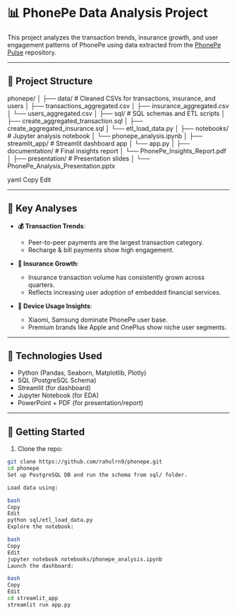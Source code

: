 # 📊 PhonePe Data Analysis Project

This project analyzes the transaction trends, insurance growth, and user engagement patterns of PhonePe using data extracted from the [PhonePe Pulse](https://github.com/PhonePe/pulse) repository.

---

## 📁 Project Structure

phonepe/
│
├── data/ # Cleaned CSVs for transactions, insurance, and users
│ ├── transactions_aggregated.csv
│ ├── insurance_aggregated.csv
│ └── users_aggregated.csv
│
├── sql/ # SQL schemas and ETL scripts
│ ├── create_aggregated_transaction.sql
│ ├── create_aggregated_insurance.sql
│ └── etl_load_data.py
│
├── notebooks/ # Jupyter analysis notebook
│ └── phonepe_analysis.ipynb
│
├── streamlit_app/ # Streamlit dashboard app
│ └── app.py
│
├── documentation/ # Final insights report
│ └── PhonePe_Insights_Report.pdf
│
├── presentation/ # Presentation slides
│ └── PhonePe_Analysis_Presentation.pptx

yaml
Copy
Edit

---

## 📌 Key Analyses

- **💰 Transaction Trends**:
  - Peer-to-peer payments are the largest transaction category.
  - Recharge & bill payments show high engagement.

- **🏥 Insurance Growth**:
  - Insurance transaction volume has consistently grown across quarters.
  - Reflects increasing user adoption of embedded financial services.

- **📱 Device Usage Insights**:
  - Xiaomi, Samsung dominate PhonePe user base.
  - Premium brands like Apple and OnePlus show niche user segments.

---

## 🧰 Technologies Used

- Python (Pandas, Seaborn, Matplotlib, Plotly)
- SQL (PostgreSQL Schema)
- Streamlit (for dashboard)
- Jupyter Notebook (for EDA)
- PowerPoint + PDF (for presentation/report)

---

## 🚀 Getting Started

1. Clone the repo:
```bash
git clone https://github.com/rahulrn9/phonepe.git
cd phonepe
Set up PostgreSQL DB and run the schema from sql/ folder.

Load data using:

bash
Copy
Edit
python sql/etl_load_data.py
Explore the notebook:

bash
Copy
Edit
jupyter notebook notebooks/phonepe_analysis.ipynb
Launch the dashboard:

bash
Copy
Edit
cd streamlit_app
streamlit run app.py
